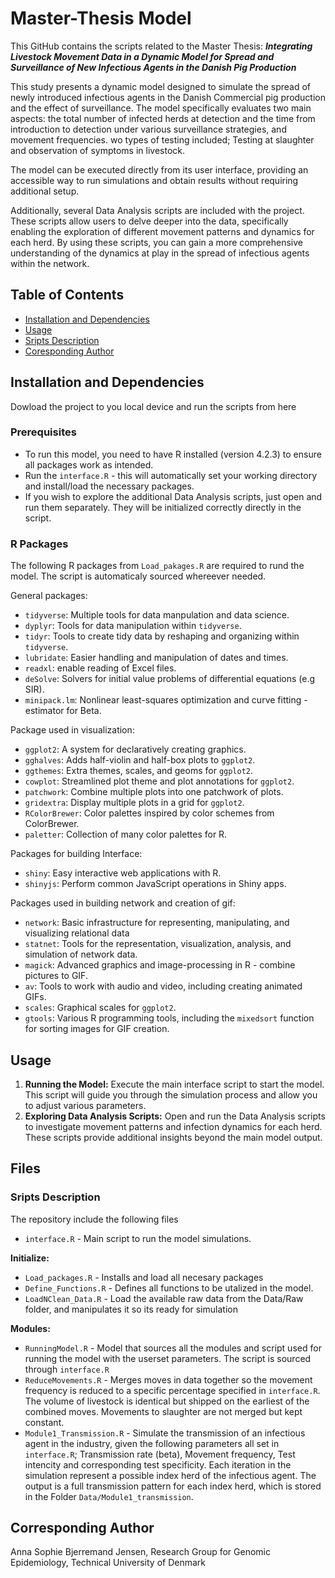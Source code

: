# Master-Thesis Model
This GitHub contains the scripts related to the Master Thesis: **_Integrating Livestock Movement Data in a Dynamic Model for Spread and Surveillance of New Infectious Agents in the Danish Pig Production_**

This study presents a dynamic model designed to simulate the spread of newly introduced infectious agents in the Danish Commercial pig production and the effect of surveillance. The model specifically evaluates two main aspects: the total number of infected herds at detection and the time from introduction to detection under various surveillance strategies, and movement frequencies.
wo types of testing included; Testing at slaughter and observation of symptoms in livestock.

The model can be executed directly from its user interface, providing an accessible way to run simulations and obtain results without requiring additional setup.

Additionally, several Data Analysis scripts are included with the project. These scripts allow users to delve deeper into the data, specifically enabling the exploration of different movement patterns and dynamics for each herd. By using these scripts, you can gain a more comprehensive understanding of the dynamics at play in the spread of infectious agents within the network. 

## Table of Contents

- [Installation and Dependencies](#installation)
- [Usage](#usage)
- [Sripts Description](#Sripts-Description)
- [Coresponding Author](#Coresponding-Author)

  
## Installation and Dependencies
Dowload the project to you local device and run the scripts from here
### Prerequisites
- To run this model, you need to have R installed (version 4.2.3) to ensure all packages work as intended.
- Run the `interface.R` - this will automatically set your working directory and install/load the necessary packages.
- If you wish to explore the additional Data Analysis scripts, just open and run them separately. They will be initialized correctly directly in the script.

### R Packages
The following R packages from `Load_pakages.R` are required to rund the model. The script is automaticaly sourced whereever needed. 

General packages:
+ `tidyverse`: Multiple tools for data manpulation and data science.
+ `dyplyr`: Tools for data manipulation within `tidyverse`.
+ `tidyr`: Tools to create tidy data by reshaping and organizing within `tidyverse`.
+ `lubridate`: Easier handling and manipulation of dates and times.
+ `readxl`: enable reading of Excel files.
+ `deSolve`: Solvers for initial value problems of differential equations (e.g SIR).
+ `minipack.lm`: Nonlinear least-squares optimization and curve fitting - estimator for Beta.
  
Package used in visualization:
+ `ggplot2`: A system for declaratively creating graphics.
+ `gghalves`: Adds half-violin and half-box plots to `ggplot2`.
+ `ggthemes`: Extra themes, scales, and geoms for `ggplot2`.
+ `cowplot`: Streamlined plot theme and plot annotations for `ggplot2`.
+ `patchwork`: Combine multiple plots into one patchwork of plots.
+ `gridextra`: Display multiple plots in a grid for `ggplot2`.
+ `RColorBrewer`: Color palettes inspired by color schemes from ColorBrewer.
+ `paletter`: Collection of many color palettes for R.
  
Packages for building Interface:
+ `shiny`: Easy interactive web applications with R.
+ `shinyjs`: Perform common JavaScript operations in Shiny apps.
  
Packages used in building network and creation of gif:
+ `network`: Basic infrastructure for representing, manipulating, and visualizing relational data
+ `statnet`: Tools for the representation, visualization, analysis, and simulation of network data.
+ `magick`: Advanced graphics and image-processing in R - combine pictures to GIF.
+ `av`: Tools to work with audio and video, including creating animated GIFs.
+ `scales`: Graphical scales for `ggplot2`.
+ `gtools`: Various R programming tools, including the `mixedsort` function for sorting images for GIF creation.

## Usage
1. **Running the Model:** Execute the main interface script to start the model. This script will guide you through the simulation process and allow you to adjust various parameters.
2. **Exploring Data Analysis Scripts:** Open and run the Data Analysis scripts to investigate movement patterns and infection dynamics for each herd. These scripts provide additional insights beyond the main model output.

## Files 
### Sripts Description
The repository include the following files
+ `interface.R` - Main script to run the model simulations.
  
**Initialize:**
+ `Load_packages.R` - Installs and load all necesary packages
+ `Define_Functions.R` - Defines all functions to be utalized in the model.
+ `LoadNClean_Data.R` - Load the available raw data from the Data/Raw folder, and manipulates it so its ready for simulation

**Modules:**
+ `RunningModel.R` - Model that sources all the modules and script used for running the model with the userset parameters. The script is sourced through `interface.R`
+ `ReduceMovements.R` - Merges moves in data together so the movement frequency is reduced to a specific percentage specified in `interface.R`. The volume of livestock is identical but shipped on the earliest of the combined moves. Movements to slaughter are not merged but kept constant.
+ `Module1_Transmission.R` - Simulate the transmission of an infectious agent in the industry, given the following parameters all set in `interface.R`; Transmission rate (beta), Movement frequency, Test intencity  and corresponding test specificity. Each iteration in the simulation represent a possible index herd of the infectious agent. The output is a full transmission pattern for each index herd, which is stored in the Folder `Data/Module1_transmission`. 


## Corresponding Author
Anna Sophie Bjerremand Jensen, Research Group for Genomic Epidemiology, Technical University of Denmark
